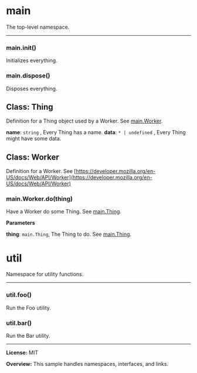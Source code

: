 # main

The top-level namespace.



* * *

### main.init() 

Initializes everything.



### main.dispose() 

Disposes everything.



## Class: Thing
Definition for a Thing object used by a Worker.  See [main.Worker](#main.worker).

**name**: `string` , Every Thing has a name.
**data**: `* | undefined` , Every Thing might have some data.

## Class: Worker
Definition for a Worker. See [https://developer.mozilla.org/en-US/docs/Web/API/Worker](https://developer.mozilla.org/en-US/docs/Web/API/Worker)

### main.Worker.do(thing) 

Have a Worker do some Thing.  See [main.Thing](#main.thing).

**Parameters**

**thing**: `main.Thing`, The Thing to do.  See [main.Thing](#main.thing).




# util

Namespace for utility functions.



* * *

### util.foo() 

Run the Foo utility.



### util.bar() 

Run the Bar utility.




* * *





**License:** MIT 

**Overview:** This sample handles namespaces, interfaces, and links.


